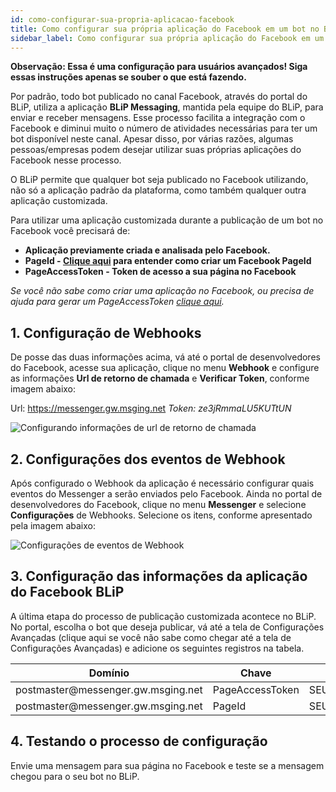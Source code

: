 ```yaml
---
id: como-configurar-sua-propria-aplicacao-facebook
title: Como configurar sua própria aplicação do Facebook em um bot no BLiP
sidebar_label: Como configurar sua própria aplicação do Facebook em um bot no BLiP
---
```


**Observação: Essa é uma configuração para usuários avançados! Siga essas instruções apenas se souber o que está fazendo.**

Por padrão, todo bot publicado no canal Facebook, através do portal do BLiP, utiliza a aplicação **BLiP Messaging**, mantida pela equipe do BLiP, para enviar e receber mensagens. Esse processo facilita a integração com o Facebook e diminui muito o número de atividades necessárias para ter um bot disponível neste canal. Apesar disso, por várias razões, algumas pessoas/empresas podem desejar utilizar suas próprias aplicações do Facebook nesse processo.

O BLiP permite que qualquer bot seja publicado no Facebook utilizando, não só a aplicação padrão da plataforma, como também qualquer outra aplicação customizada.

Para utilizar uma aplicação customizada durante a publicação de um bot no Facebook você precisará de:

* **Aplicação previamente criada e analisada pelo Facebook.**  
* **PageId - [Clique aqui](https://findmyfbid.com/) para entender como criar um Facebook PageId**  
* **PageAccessToken - Token de acesso a sua página no Facebook**  

*Se você não sabe como criar uma aplicação no Facebook, ou precisa de ajuda para gerar um PageAccessToken [clique aqui](https://developers.facebook.com/docs/messenger-platform/getting-started/app-setup).*

## 1. Configuração de Webhooks
De posse das duas informações acima, vá até o portal de desenvolvedores do Facebook, acesse sua aplicação, clique no menu **Webhook** e configure as informações **Url de retorno de chamada** e **Verificar Token**, conforme imagem abaixo:

Url: https://messenger.gw.msging.net
*Token: ze3jRmmaLU5KUTtUN*

![Configurando informações de url de retorno de chamada](/img/channels/messenger/messenger-como-configurar-sua-propria-aplicacao-facebook-1.png)<br>

## 2. Configurações dos eventos de Webhook

Após configurado o Webhook da aplicação é necessário configurar quais eventos do Messenger a serão enviados pelo Facebook. Ainda no portal de desenvolvedores do Facebook, clique no menu **Messenger** e selecione **Configurações** de Webhooks. Selecione os itens, conforme apresentado pela imagem abaixo:

![Configurações de eventos de Webhook](/img/channels/messenger/messenger-como-configurar-sua-propria-aplicacao-facebook-2.png)<br>

## 3. Configuração das informações da aplicação do Facebook BLiP

A última etapa do processo de publicação customizada acontece no BLiP. No portal, escolha o bot que deseja publicar, vá até a tela de Configurações Avançadas (clique aqui se você não sabe como chegar até a tela de Configurações Avançadas) e adicione os seguintes registros na tabela.

| Domínio | Chave | Valor |
|------------------------------------|-----------------|-----------------------|
| postmaster@messenger<span>.</span>gw<span>.</span>msging<span>.</span>net | PageAccessToken | SEU_PAGE_ACCESS_TOKEN |
| postmaster@messenger<span>.</span>gw<span>.</span>msging<span>.</span>net | PageId | SEU_PAGE_ID |

## 4. Testando o processo de configuração

Envie uma mensagem para sua página no Facebook e teste se a mensagem chegou para o seu bot no BLiP.


<!-- Rating frame -->
<script type="text/javascript" src="/scripts/rating.js"></script>